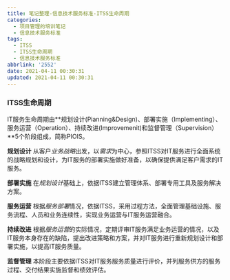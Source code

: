 ```yaml
---
title: 笔记整理-信息技术服务标准-ITSS生命周期
categories:
  - 项目管理的培训笔记
  - 信息技术服务标准
tags:
  - ITSS
  - ITSS生命周期
  - 信息技术服务标准
abbrlink: '2552'
date: 2021-04-11 00:30:31
updated: 2021-04-11 00:30:31
---
```


### ITSS生命周期

IT服务生命周期由**规划设计(Pianning&Design)、部署实施（Implementing）、服务运营（Operation）、持续改进(Improvemenit)和监督管理（Supervision）**5个阶段组成，简称PIOIS。

**规划设计**
从客户*业务战略*出发，以*需求*为中心，参照ITSS对IT服务进行全面系统的战略规划和设计，为IT服务的部署实施做好准备，以确保提供满足客户需求的IT服务。

**部署实施**
在*规划设计*基础上，依据ITSS建立管理体系、部署专用工具及服务解决方案。

**服务运营**
根据*服务部署*情况，依据ITSS，采用过程方法，全面管理基础设施、服务流程、人员和业务连续性，实现业务运营与IT服务运营融合。

**持续改进**
根据*服务运营*的实际情况，定期评审IT服务满足业务运营的情况，以及IT服务本身存在的缺陷，提出改进策略和方案，并对IT服务进行重新规划设计和部署实施，以提高IT服务质量。

**监督管理**
本阶段主要依据ITSS对IT服务服务质量进行评价，并列服务供方的服务过程、交付结果实施监督和绩效评估。
